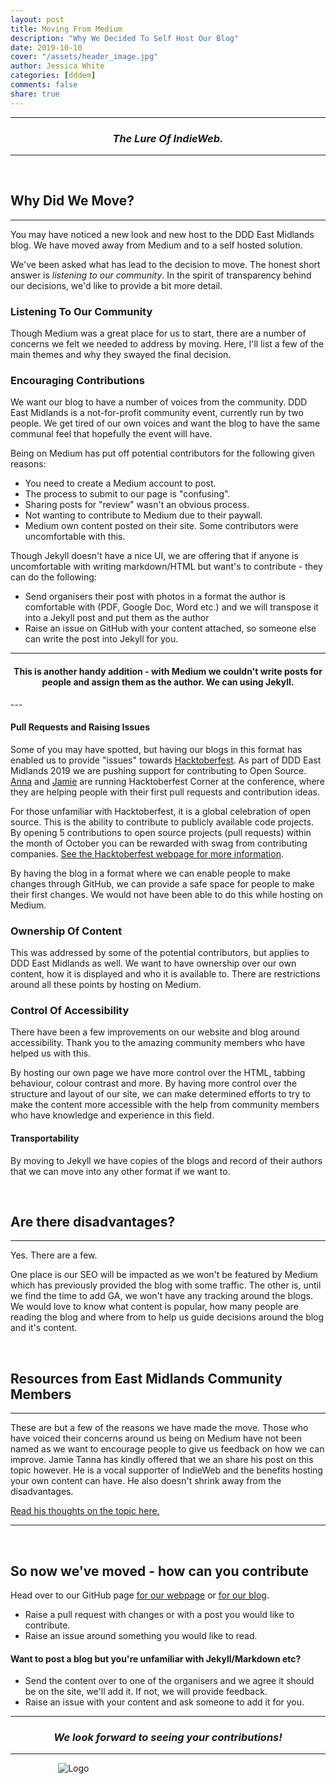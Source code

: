 ```yaml
---
layout: post
title: Moving From Medium
description: "Why We Decided To Self Host Our Blog"
date: 2019-10-10
cover: "/assets/header_image.jpg"
author: Jessica White
categories: [dddem]
comments: false
share: true
---
```


----
<center>
<h3 class="quote"><i>The Lure Of IndieWeb.</i></h3>
</center>

---

<br/>

## Why Did We Move?
---

You may have noticed a new look and new host to the DDD East Midlands blog. We have moved away from Medium and to a self hosted solution.

We've been asked what has lead to the decision to move. The honest short answer is _listening to our community_. In the spirit of transparency behind our decisions, we'd like to provide a bit more detail.

### Listening To Our Community

Though Medium was a great place for us to start, there are a number of concerns we felt we needed to address by moving. Here, I'll list a few of the main themes and why they swayed the final decision.

### Encouraging Contributions

We want our blog to have a number of voices from the community. DDD East Midlands is a not-for-profit community event, currently run by two people. We get tired of our own voices and want the blog to have the same communal feel that hopefully the event will have.

Being on Medium has put off potential contributors for the following given reasons:

- You need to create a Medium account to post.
- The process to submit to our page is "confusing".
- Sharing posts for "review" wasn't an obvious process.
- Not wanting to contribute to Medium due to their paywall.
- Medium own content posted on their site. Some contributors were uncomfortable with this.

Though Jekyll doesn't have a nice UI, we are offering that if anyone is uncomfortable with writing markdown/HTML but want's to contribute - they can do the following:

- Send organisers their post with photos in a format the author is comfortable with (PDF, Google Doc, Word etc.) and we will transpose it into a Jekyll post and put them as the author
- Raise an issue on GitHub with your content attached, so someone else can write the post into Jekyll for you.

---
<center>
<h4 class="quote">This is another handy addition - with Medium we couldn't write posts for people and assign them as the author. We can using Jekyll.</h4>
</center>
---


#### Pull Requests and Raising Issues

Some of you may have spotted, but having our blogs in this format has enabled us to provide "issues" towards <a href="https://hacktoberfest.digitalocean.com/" target="_blank">Hacktoberfest</a>. As part of DDD East Midlands 2019 we are pushing support for contributing to Open Source. <a href="https://annadodson.co.uk/" target="_blank">Anna</a> and <a href="https://www.jvt.me/" target="_blank">Jamie</a> are running Hacktoberfest Corner at the conference, where they are helping people with their first pull requests and contribution ideas.

For those unfamiliar with Hacktoberfest, it is a global celebration of open source. This is the ability to contribute to publicly available code projects. By opening 5 contributions to open source projects (pull requests) within the month of October you can be rewarded with swag from contributing companies. <a href="https://hacktoberfest.digitalocean.com/" target="_blank">See the Hacktoberfest webpage for more information</a>. 


By having the blog in a format where we can enable people to make changes through GitHub, we can provide a safe space for people to make their first changes. We would not have been able to do this while hosting on Medium.

### Ownership Of Content

This was addressed by some of the potential contributors, but applies to DDD East Midlands as well. We want to have ownership over our own content, how it is displayed and who it is available to. There are restrictions around all these points by hosting on Medium.

### Control Of Accessibility

There have been a few improvements on our website and blog around accessibility. Thank you to the amazing community members who have helped us with this.

By hosting our own page we have more control over the HTML, tabbing behaviour, colour contrast and more. By having more control over the structure and layout of our site, we can make determined efforts to try to make the content more accessible with the help from community members who have knowledge and experience in this field.

#### Transportability

By moving to Jekyll we have copies of the blogs and record of their authors that we can move into any other format if we want to. 

<br/>

## Are there disadvantages?
----
Yes. There are a few. 

One place is our SEO will be impacted as we won't be featured by Medium which has previously provided the blog with some traffic. The other is, until we find the time to add GA, we won't have any tracking around the blogs. We would love to know what content is popular, how many people are reading the blog and where from to help us guide decisions around the blog and it's content. 

<br>

## Resources from East Midlands Community Members

---

These are but a few of the reasons we have made the move. Those who have voiced their concerns around us being on Medium have not been named as we want to encourage people to give us feedback on how we can improve. Jamie Tanna has kindly offered that we an share his post on this topic however. He is a vocal supporter of IndieWeb and the benefits hosting your own content can have. He also doesn't shrink away from the disadvantages.

<a href="https://www.jvt.me/posts/2019/07/22/why-website/" target="_blank">Read his thoughts on the topic here.</a>


---
<br/>

## So now we've moved - how can you contribute

Head over to our GitHub page <a href="https://github.com/DDDEastMidlandsLimited/dddem-web" target="_blank">for our webpage</a> or <a href="https://github.com/DDDEastMidlandsLimited/dddem-blog" target="_blank">for our blog</a>. 

- Raise a pull request with changes or with a post you would like to contribute. 
- Raise an issue around something you would like to read.

#### Want to post a blog but you're unfamiliar with Jekyll/Markdown etc?

- Send the content over to one of the organisers and we agree it should be on the site, we'll add it. If not, we will provide feedback.
- Raise an issue with your content and ask someone to add it for you.

---

<center>
<h3 class="quote"><i>We look forward to seeing your contributions!</i> </h3>
</center>

---

<div style="text-align:center; width:20%; margin-left: 10%;" markdown="1">
<img src="{{site.baseurl}}/assets/logo.png" alt="Logo">
</div>
